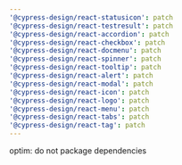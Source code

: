 ```yaml
---
'@cypress-design/react-statusicon': patch
'@cypress-design/react-testresult': patch
'@cypress-design/react-accordion': patch
'@cypress-design/react-checkbox': patch
'@cypress-design/react-docmenu': patch
'@cypress-design/react-spinner': patch
'@cypress-design/react-tooltip': patch
'@cypress-design/react-alert': patch
'@cypress-design/react-modal': patch
'@cypress-design/react-icon': patch
'@cypress-design/react-logo': patch
'@cypress-design/react-menu': patch
'@cypress-design/react-tabs': patch
'@cypress-design/react-tag': patch
---
```


optim: do not package dependencies
